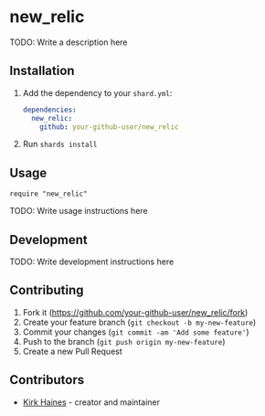 # new_relic

TODO: Write a description here

## Installation

1. Add the dependency to your `shard.yml`:

   ```yaml
   dependencies:
     new_relic:
       github: your-github-user/new_relic
   ```

2. Run `shards install`

## Usage

```crystal
require "new_relic"
```

TODO: Write usage instructions here

## Development

TODO: Write development instructions here

## Contributing

1. Fork it (<https://github.com/your-github-user/new_relic/fork>)
2. Create your feature branch (`git checkout -b my-new-feature`)
3. Commit your changes (`git commit -am 'Add some feature'`)
4. Push to the branch (`git push origin my-new-feature`)
5. Create a new Pull Request

## Contributors

- [Kirk Haines](https://github.com/your-github-user) - creator and maintainer
